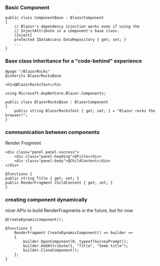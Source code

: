 ### Basic Component
```
public class ComponentBase : BlazorComponent
{
    // Blazor's dependency injection works even if using the
    // InjectAttribute in a component's base class.
    [Inject]
    protected IDataAccess DataRepository { get; set; }
    ...
}
```

### Base class inheritance for a "code-behind" experience
```
@page "/BlazorRocks"
@inherits BlazorRocksBase

<h1>@BlazorRocksText</h1>
```
```
using Microsoft.AspNetCore.Blazor.Components;

public class BlazorRocksBase : BlazorComponent
{
    public string BlazorRocksText { get; set; } = "Blazor rocks the browser!";
}
```
### communication between components

Render Fragment
```
<div class="panel panel-success">
    <div class="panel-heading">@Title</div>
    <div class="panel-body">@ChildContent</div>
</div>

@functions {
public string Title { get; set; }
public RenderFragment ChildContent { get; set; }
}
```
### creating component dynamically
nicer APIs to build RenderFragments in the future, but for now 
```
@CreateDynamicComponent();

@functions {
    RenderFragment CreateDynamicComponent() => builder =>
    {
        builder.OpenComponent(0, typeof(SurveyPrompt));
        builder.AddAttribute(1, "Title", "Some title");
        builder.CloseComponent();
    };
}
```
